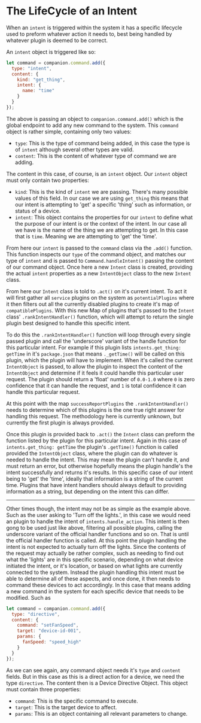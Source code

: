 # The LifeCycle of an Intent

When an `intent` is triggered within the system it has a specific lifecycle used to preform whatever action it needs to, best being handled by whatever plugin is deemed to be correct.

An `intent` object is triggered like so:

```javascript
let command = companion.command.add({
  type: "intent",
  content: {
    kind: "get_thing",
    intent: {
      name: "time"
    }
  }
});
```

The above is passing an object to `companion.command.add()` which is the global endpoint to add any new command to the system. This `command` object is rather simple, containing only two values:

- `type`: This is the type of command being added, in this case the type is of `intent` although several other types are valid.
- `content`: This is the content of whatever type of command we are adding.

The content in this case, of course, is an `intent` object. Our `intent` object must only contain two properties:

- `kind`: This is the kind of `intent` we are passing. There's many possible values of this field. In our case we are using `get_thing` this means that our intent is attempting to 'get' a specific 'thing' such as information, or status of a device.
- `intent`: This object contains the properties for our `intent` to define what the purpose of our intent is or the context of the intent. In our case all we have is the name of the thing we are attempting to get. In this case that is `time`. Meaning we are attempting to 'get' the 'time'.

From here our `intent` is passed to the `command` class via the `.add()` function. This function inspects our `type` of the command object, and matches our type of `intent` and is passed to `Command.handleIntent()` passing the content of our command object. Once here a new `Intent` class is created, providing the actual `intent` properties as a new `IntentObject` class to the new `Intent` class.

From here our `Intent` class is told to `.act()` on it's current intent. To act it will first gather all `service` plugins on the system as `potentialPlugins` where it then filters out all the currently disabled plugins to create it's map of `compatiblePlugins`. With this new Map of plugins that's passed to the `Intent` class' `.rankIntentHandler()` function, which will attempt to return the single plugin best designed to handle this specific intent.

To do this the `.rankIntentHandler()` function will loop through every single passed plugin and call the 'underscore' variant of the handle function for this particular intent. For example if this plugin lists `intents.get_thing: getTime` in it's `package.json` that means `._getTime()` will be called on this plugin, which the plugin will have to implement. When it's called the current `IntentObject` is passed, to allow the plugin to inspect the content of the `IntentObject` and determine if it feels it could handle this particular user request. The plugin should return a 'float' number of `0.0-1.0` where `0` is zero confidence that it can handle the request, and `1` is total confidence it can handle this particular request.

At this point with the map `successReportPlugins` the `.rankIntentHandler()` needs to determine which of this plugins is the one true right answer for handling this request. The methodology here is currently unknown, but currently the first plugin is always provided.

Once this plugin is provided back to `.act()` the `Intent` class can preform the function listed by the plugin for this particular intent. Again in this case of `intents.get_thing: getTime` the plugin's `.getTime()` function is called provided the `IntentObject` class, where the plugin can do whatever is needed to handle the intent. This may mean the plugin can't handle it, and must return an error, but otherwise hopefully means the plugin handle's the intent successfully and returns it's results. In this specific case of our intent being to 'get' the 'time', ideally that information is a string of the current time. Plugins that have intent handlers should always default to providing information as a string, but depending on the intent this can differ.

---

Other times though, the intent may not be as simple as the example above. Such as the user asking to 'Turn off the lights.', in this case we would need an plugin to handle the intent of `intents.handle_action`. This intent is then gong to be used just like above, filtering all possible plugins, calling the underscore variant of the official handler functions and so on. That is until the official handler function is called. At this point the plugin handling the intent is not expected to actually turn off the lights. Since the contents of the request may actually be rather complex, such as needing to find out what the 'lights' are in this specific scenario, depending on what device initiated the intent, or it's location, or based on what lights are currently connected to the system. Instead the plugin handling this intent must be able to determine all of these aspects, and once done, it then needs to command these devices to act accordingly. In this case that means adding a new command in the system for each specific device that needs to be modified. Such as

```javascript
let command = companion.command.add({
  type: "directive",
  content: {
    command: "setFanSpeed",
    target: "device-id-001",
    params: {
      fanSpeed: "speed_high"
    }
  }
});
```

As we can see again, any command object needs it's `type` and `content` fields. But in this case as this is a direct action for a device, we need the type `directive`. The content then is a Device Directive Object. This object must contain three properties:

- `command`: This is the specific command to execute.
- `target`: This is the target device to affect.
- `params`: This is an object containing all relevant parameters to change.
